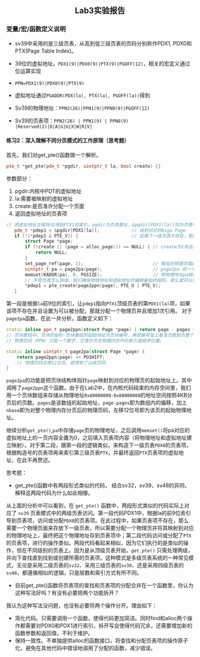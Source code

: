 ## <center>**Lab3实验报告**</center>


### 变量/宏/函数定义说明

* sv39中采用的是三级页表，从高到低三级页表的页码分别称作PDX1, PDX0和PTX(Page Table Index)。

* 39位的虚拟地址，`PDX1(9)|PDX0(9)|PTX(9)|PGOFF(12)`，相关的宏定义通过位运算实现

* `PPN=PDX1(9)|PDX0(9)|PTX(9)`

* 虚拟地址通过`PGADDR(PDX(la), PTX(la), PGOFF(la))`得到

* Sv39的物理地址：`PPN2(26)|PPN1(9)|PPN0(9)|PGOFF(12)`

* Sv39的页表项：`PPN2(26) | PPN1(9) | PPN0(9) |Reserved(2)|D|A|G|U|X|W|R|V|`



#### 练习2：深入理解不同分页模式的工作原理（思考题）
首先，我们对get_pte()函数做一个解析。
  ```c++
pte_t *get_pte(pde_t *pgdir, uintptr_t la, bool create) {}
 ```
 参数部分：
 1. pgdir:内核中PDT的虚拟地址
 2. la:需要被映射的虚拟地址
 3. create:是否准许分配一个页面
 4. 返回虚拟地址的页表项


 ```C++
 // 把虚拟地址左移30位得到PTX1的索引，pgdir为页表基址，&pgdir[PDX1(la)]则为页表中第PDX1项的起始地址，让pdep1指向该页表项
    pde_t *pdep1 = &pgdir[PDX1(la)];            // 找到对应的Giga Page
    if (!(*pdep1 & PTE_V)) {                    // 如果下一级页表不存在，那就给它分配一页，创造新页表
        struct Page *page;
        if (!create || (page = alloc_page()) == NULL) { // create为1并且成功找到多的1个物理页才分配
            return NULL;
        }
        set_page_ref(page, 1);                          // 增加对物理页面page的引用数
        uintptr_t pa = page2pa(page);                   // page2pa 将一个页转换成这个页的物理地址
        memset(KADDR(pa), 0, PGSIZE);                   // 把物理地址pa映射到虚拟地址中，之后的一页内容全部置0
        // 不管页表怎么构造，我们确保物理地址和虚拟地址的偏移量始终相同，那么就可以用这种方式完成对物理内存的访问。
        *pdep1 = pte_create(page2ppn(page), PTE_U | PTE_V);
    }
 ```
第一段是根据`la`前9位的索引，让`pdep1`指向`PTX1`顶级页表的第`PDX1(la)`项，如果该项不存在并且设置为可以被分配，那就分配一个物理页并且增加1次引用。
对于`page2pa`函数，在此一并分析。函数定义如下：
```C++
static inline ppn_t page2ppn(struct Page *page) { return page - pages + nbase; } 
// 页块数组中，页块的指针-页块数组的起始地址为页块编号，再把编号加上基准页数即为整个物理内存分页后的页编号
// 物理页码（PPN）只是一个数字，它表示页在物理内存中的索引或顺序位置。

static inline uintptr_t page2pa(struct Page *page) {
    return page2ppn(page) << PGSHIFT;
    // 物理页码左移12位后，就得到了以改页码
}
```
`page2pa`的功能是把页块结构体指针`page`映射到对应的物理页的起始地址上。其中调用了`page2ppn`这个函数。由于在Lab2中，在内核代码结束的内存空间里，我们用一个页块数组来存储从物理地址`0x80000000-0x88000000`的地址空间按照4KB分页后的页数。`pages`是该数组的起始地址，`page-pages`即为数组内的偏移，加上`nbase`即为对整个物理内存分页后的物理页码，左移12位号即为该页的起始物理地址。

继续分析`get_pte()`,`pa`中存储`page`页的物理地址，之后调用`memset()`将pa对应的虚拟地址上的一页内容全置为0，之后填入页表项内容（将物理地址和虚拟地址建立映射）。对于第二段，跟第一段的逻辑类似，来构造下一级页表`PDX0`的页表项，根据构造号的页表项再来索引第三级页表`PTX`，并最终返回`PTX`页表项的虚拟地址，在此不再赘述。

思考题：

 - get_pte()函数中有两段形式类似的代码， 结合sv32，sv39，sv48的异同，解释这两段代码为什么如此相像。
 
从上面的分析中可以看到，在 `get_pte()` 函数中，两段形式类似的代码实际上对应了 `sv39` 页表模式中的两级页表访问。第一段代码PDX1中，根据la的前9位索引导到页表项，访问或分配`PDX0`的页表项。在此过程中，如果页表项不存在，那么需要一个物理页面来存放下一级页表，所以需要分配一个物理页并将其映射到对应的物理地址上，最终把这个物理地址存到页表项中；第二段代码访问或分配了`PTX`的页表项，进行的操作类似。两段代码看起来相似，因为它们执行的是类似的操作，但在不同级别的页表上。因为是从顶级页表开始，`get_pte()` 只需处理两级，并向下查找直到找到或创建所需的页表项。这种模式是多级页表系统的一种常见模式，无论是采用二级页表的`sv32`、采用三级页表的`sv39`、还是采用四级页表的`sv48`，都遵循相似的逻辑，只是层数和索引方式有所不同。

 - 目前get_pte()函数将页表项的查找和页表项的分配合并在一个函数里，你认为这种写法好吗？有没有必要把两个功能拆开？
 
 我认为这种写法没问题，也没有必要将两个操作分开。理由如下：
 
 - 简化代码。只需要调用一个函数，使得代码更加简洁。同时find和alloc两个操作都需要对PDX0和PDX1进行索引，拆开写会使得代码冗余，还需要增加新的函数参数和返回值，不利于维护。
 - 保持一致性。不单独提供alloc的函数接口，将查找和分配页表项的操作原子化，避免在其他代码中错误地调用了分配的函数，减少错误。